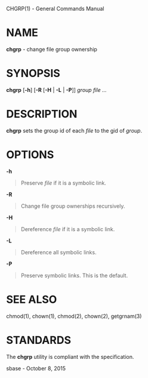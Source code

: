 CHGRP(1) - General Commands Manual

# NAME

**chgrp** - change file group ownership

# SYNOPSIS

**chgrp**
\[**-h**]
\[**-R**
\[**-H**&nbsp;|&nbsp;**-L**&nbsp;|&nbsp;**-P**]]
*group*
*file&nbsp;...*

# DESCRIPTION

**chgrp**
sets the group id of each
*file*
to the gid of
*group*.

# OPTIONS

**-h**

> Preserve
> *file*
> if it is a symbolic link.

**-R**

> Change file group ownerships recursively.

**-H**

> Dereference
> *file*
> if it is a symbolic link.

**-L**

> Dereference all symbolic links.

**-P**

> Preserve symbolic links.
> This is the default.

# SEE ALSO

chmod(1),
chown(1),
chmod(2),
chown(2),
getgrnam(3)

# STANDARDS

The
**chgrp**
utility is compliant with the
specification.

sbase - October 8, 2015

